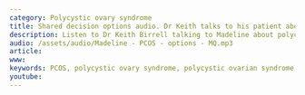 ```yaml
---
category: Polycystic ovary syndrome
title: Shared decision options audio. Dr Keith talks to his patient about her options for polycystic ovary syndrome
description: Listen to Dr Keith Birrell talking to Madeline about polycystic ovary syndrome and her options. Madeline is interested in becoming pregnant again and preventing endometrial cancer.
audio: /assets/audio/Madeline - PCOS - options - MQ.mp3
article: 
www: 
keywords: PCOS, polycystic ovary syndrome, polycystic ovarian syndrome, preventing, prevention, endometrial cancer, hairiness, infrequent periods, obesity, overweight, metformin, type 2 diabetes, how to lose weight, pregnancy
youtube:
--- 
```


